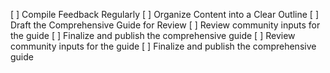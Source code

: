 [ ] Compile Feedback Regularly
[ ] Organize Content into a Clear Outline
[ ] Draft the Comprehensive Guide for Review
[ ] Review community inputs for the guide
[ ] Finalize and publish the comprehensive guide
[ ] Review community inputs for the guide
[ ] Finalize and publish the comprehensive guide